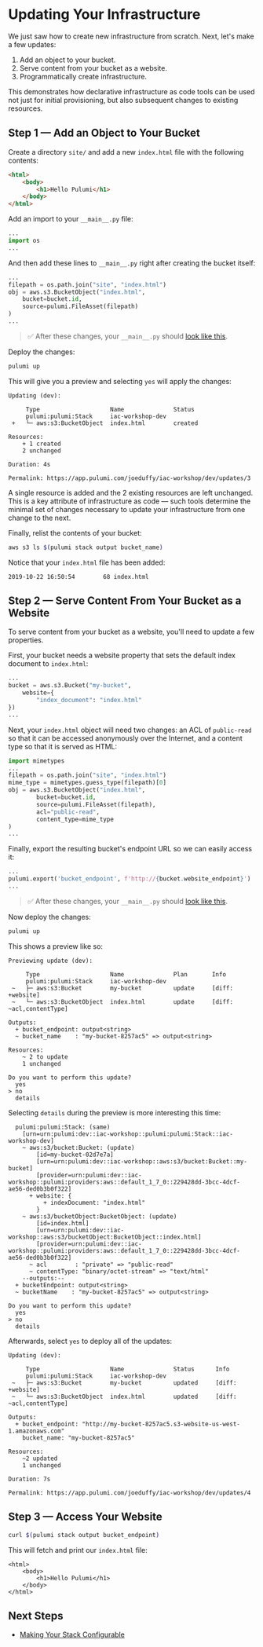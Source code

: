 # Updating Your Infrastructure

We just saw how to create new infrastructure from scratch. Next, let's make a few updates:

1. Add an object to your bucket.
2. Serve content from your bucket as a website.
3. Programmatically create infrastructure.

This demonstrates how declarative infrastructure as code tools can be used not just for initial provisioning, but also subsequent changes to existing resources.

## Step 1 &mdash; Add an Object to Your Bucket

Create a directory `site/` and add a new `index.html` file with the following contents:

```html
<html>
    <body>
        <h1>Hello Pulumi</h1>
    </body>
</html>
```

Add an import to your `__main__.py` file:

```python
...
import os
...
```

And then add these lines to `__main__.py` right after creating the bucket itself:

```python
...
filepath = os.path.join("site", "index.html")
obj = aws.s3.BucketObject("index.html",
    bucket=bucket.id,
    source=pulumi.FileAsset(filepath)
)
...
```

> :white_check_mark: After these changes, your `__main__.py` should [look like this](./code/04-updating-your-infrastructure/step1.py).

Deploy the changes:

```bash
pulumi up
```

This will give you a preview and selecting `yes` will apply the changes:

```
Updating (dev):

     Type                    Name              Status
     pulumi:pulumi:Stack     iac-workshop-dev
 +   └─ aws:s3:BucketObject  index.html        created

Resources:
    + 1 created
    2 unchanged

Duration: 4s

Permalink: https://app.pulumi.com/joeduffy/iac-workshop/dev/updates/3
```

A single resource is added and the 2 existing resources are left unchanged. This is a key attribute of infrastructure as code &mdash; such tools determine the minimal set of changes necessary to update your infrastructure from one change to the next.

Finally, relist the contents of your bucket:

```bash
aws s3 ls $(pulumi stack output bucket_name)
```

Notice that your `index.html` file has been added:

```
2019-10-22 16:50:54        68 index.html
```

## Step 2 &mdash; Serve Content From Your Bucket as a Website

To serve content from your bucket as a website, you'll need to update a few properties.

First, your bucket needs a website property that sets the default index document to `index.html`:

```python
...
bucket = aws.s3.Bucket("my-bucket",
    website={
        "index_document": "index.html"
})
...
```

Next, your `index.html` object will need two changes: an ACL of `public-read` so that it can be accessed anonymously over the Internet, and a content type so that it is served as HTML:

```python
import mimetypes
...
filepath = os.path.join("site", "index.html")
mime_type = mimetypes.guess_type(filepath)[0]
obj = aws.s3.BucketObject("index.html",
        bucket=bucket.id,
        source=pulumi.FileAsset(filepath),
        acl="public-read",
        content_type=mime_type
)
...
```

Finally, export the resulting bucket's endpoint URL so we can easily access it:

```python
...
pulumi.export('bucket_endpoint', f'http://{bucket.website_endpoint}')
...
```

> :white_check_mark: After these changes, your `__main__.py` should [look like this](./code/04-updating-your-infrastructure/step2.py).

Now deploy the changes:

```bash
pulumi up
```

This shows a preview like so:

```
Previewing update (dev):

     Type                    Name              Plan       Info
     pulumi:pulumi:Stack     iac-workshop-dev
 ~   ├─ aws:s3:Bucket        my-bucket         update     [diff: +website]
 ~   └─ aws:s3:BucketObject  index.html        update     [diff: ~acl,contentType]

Outputs:
  + bucket_endpoint: output<string>
  ~ bucket_name    : "my-bucket-8257ac5" => output<string>

Resources:
    ~ 2 to update
    1 unchanged

Do you want to perform this update?
  yes
> no
  details
```

Selecting `details` during the preview is more interesting this time:

```
  pulumi:pulumi:Stack: (same)
    [urn=urn:pulumi:dev::iac-workshop::pulumi:pulumi:Stack::iac-workshop-dev]
    ~ aws:s3/bucket:Bucket: (update)
        [id=my-bucket-02d7e7a]
        [urn=urn:pulumi:dev::iac-workshop::aws:s3/bucket:Bucket::my-bucket]
        [provider=urn:pulumi:dev::iac-workshop::pulumi:providers:aws::default_1_7_0::229428dd-3bcc-4dcf-ae56-ded0b3b0f322]
      + website: {
          + indexDocument: "index.html"
        }
    ~ aws:s3/bucketObject:BucketObject: (update)
        [id=index.html]
        [urn=urn:pulumi:dev::iac-workshop::aws:s3/bucketObject:BucketObject::index.html]
        [provider=urn:pulumi:dev::iac-workshop::pulumi:providers:aws::default_1_7_0::229428dd-3bcc-4dcf-ae56-ded0b3b0f322]
      ~ acl        : "private" => "public-read"
      ~ contentType: "binary/octet-stream" => "text/html"
    --outputs:--
  + bucketEndpoint: output<string>
  ~ bucketName    : "my-bucket-8257ac5" => output<string>

Do you want to perform this update?
  yes
> no
  details
```

Afterwards, select `yes` to deploy all of the updates:

```
Updating (dev):

     Type                    Name              Status      Info
     pulumi:pulumi:Stack     iac-workshop-dev
 ~   ├─ aws:s3:Bucket        my-bucket         updated     [diff: +website]
 ~   └─ aws:s3:BucketObject  index.html        updated     [diff: ~acl,contentType]

Outputs:
  + bucket_endpoint: "http://my-bucket-8257ac5.s3-website-us-west-1.amazonaws.com"
    bucket_name: "my-bucket-8257ac5"

Resources:
    ~2 updated
    1 unchanged

Duration: 7s

Permalink: https://app.pulumi.com/joeduffy/iac-workshop/dev/updates/4
```

## Step 3 &mdash; Access Your Website

```bash
curl $(pulumi stack output bucket_endpoint)
```

This will fetch and print our `index.html` file:

```
<html>
    <body>
        <h1>Hello Pulumi</h1>
    </body>
</html>
```

## Next Steps

* [Making Your Stack Configurable](./05-making-your-stack-configurable.md)
